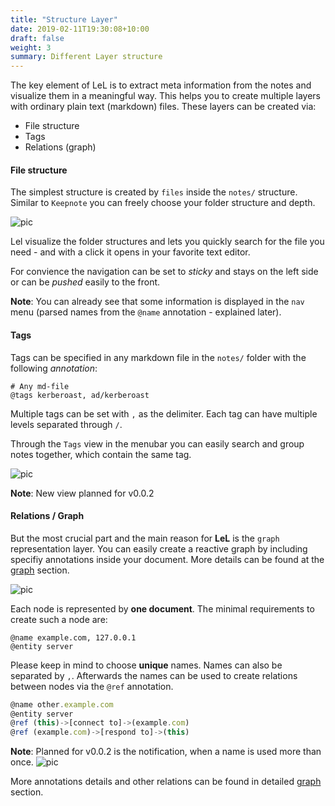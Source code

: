 ```yaml
---
title: "Structure Layer"
date: 2019-02-11T19:30:08+10:00
draft: false
weight: 3
summary: Different Layer structure
---
```


The key element of LeL is to extract meta information from the notes and visualize them in a meaningful way.
This helps you to create multiple layers with ordinary plain text (markdown) files. These layers can be created via:

- File structure
- Tags
- Relations (graph)

#### File structure

The simplest structure is created by `files` inside the `notes/` structure. Similar to `Keepnote` you can freely choose your folder structure and depth.

![pic](/user/pic_nav.png)

Lel visualize the folder structures and lets you quickly search for the file you need - and with a click it opens in your favorite text editor.

For convience the navigation can be set to _sticky_ and stays on the left side or can be _pushed_ easily to the front.

**Note**: You can already see that some information is displayed in the `nav` menu (parsed names from the `@name` annotation - explained later).

#### Tags

Tags can be specified in any markdown file in the `notes/` folder with the following _annotation_:

```
# Any md-file
@tags kerberoast, ad/kerberoast
```

Multiple tags can be set with `,` as the delimiter. Each tag can have multiple levels separated through `/`.

Through the `Tags` view in the menubar you can easily search and group notes together, which contain the same tag.

![pic](/user/pic_tags.png)

**Note**: New view planned for v0.0.2

#### Relations / Graph

But the most crucial part and the main reason for **LeL** is the `graph` representation layer. You can easily create a reactive graph by including specifiy annotations inside your document. More details can be found at the [graph](/user/graph) section.

![pic](/user/pic_graph.png)

Each node is represented by **one document**. The minimal requirements to create such a node are:

```
@name example.com, 127.0.0.1
@entity server
```

Please keep in mind to choose **unique** names. Names can also be separated by `,`. Afterwards the names can be used to create relations between nodes via the `@ref` annotation.

```javascript
@name other.example.com
@entity server
@ref (this)->[connect to]->(example.com)
@ref (example.com)->[respond to]->(this)
```

**Note**: Planned for v0.0.2 is the notification, when a name is used more than once.
![pic](/user/pic_nodes.png)

More annotations details and other relations can be found in detailed [graph](/user/graph) section.
